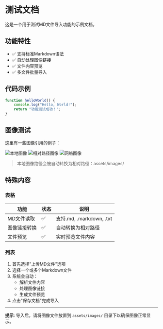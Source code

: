 # 测试文档

这是一个用于测试MD文件导入功能的示例文档。

## 功能特性

- ✅ 支持标准Markdown语法
- ✅ 自动处理图像链接
- ✅ 文件内容预览
- ✅ 多文件批量导入

## 代码示例

```javascript
function helloWorld() {
    console.log("Hello, World!");
    return "功能测试成功！";
}
```

## 图像测试

这里有一些图像引用的例子：

![本地图像](./images/example.png)
![相对路径图像](../assets/test-image.jpg)
![网络图像](https://via.placeholder.com/150)

> 本地图像路径会被自动转换为相对路径：assets/images/

## 特殊内容

### 表格

| 功能 | 状态 | 说明 |
|------|------|------|
| MD文件读取 | ✅ | 支持.md, .markdown, .txt |
| 图像链接转换 | ✅ | 自动转换为相对路径 |
| 文件预览 | ✅ | 实时预览文件内容 |

### 列表

1. 首先选择"上传MD文件"选项
2. 选择一个或多个Markdown文件
3. 系统会自动：
   - 解析文件内容
   - 处理图像链接
   - 生成文件预览
4. 点击"保存文档"完成导入

---

**提示**: 导入后，请将图像文件放置到 `assets/images/` 目录下以确保图像正常显示。